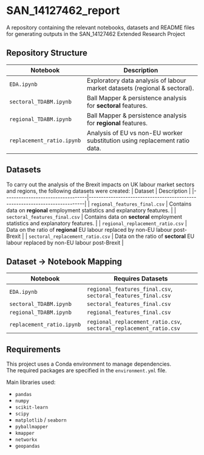 # SAN_14127462_report
A repository containing the relevant notebooks, datasets and README files for generating outputs in the SAN_14127462 Extended Research Project



## Repository Structure

| Notebook                  | Description                                                                |
|---------------------------|----------------------------------------------------------------------------|
| `EDA.ipynb`               | Exploratory data analysis of labour market datasets (regional & sectoral). |
| `sectoral_TDABM.ipynb`    | Ball Mapper & persistence analysis for **sectoral** features.              |
| `regional_TDABM.ipynb`    | Ball Mapper & persistence analysis for **regional** features.              |
| `replacement_ratio.ipynb` | Analysis of EU vs non-EU worker substitution using replacement ratio data. |

## Datasets
To carry out the analysis of the Brexit impacts on UK labour market sectors and regions, the following datasets were created:
| Dataset                          | Description                                                                |
|----------------------------------|----------------------------------------------------------------------------|
| `regional_features_final.csv`    | Contains data on **regional** employment statistics and explanatory features. |
| `sectoral_features_final.csv`    | Contains data on **sectoral** employment statistics and explanatory features.              |
| `regional_replacement_ratio.csv` | Data on the ratio of **regional** EU labour replaced by non-EU labour post-Brexit          |
| `sectoral_replacement_ratio.csv` | Data on the ratio of **sectoral** EU labour replaced by non-EU labour post-Brexit |

## Dataset → Notebook Mapping

| Notebook                  | Requires Datasets                                            |
|---------------------------|----------------------------------------------------|
| `EDA.ipynb`               | `regional_features_final.csv`, `sectoral_features_final.csv` |
| `sectoral_TDABM.ipynb`    | `sectoral_features_final.csv`                       |
| `regional_TDABM.ipynb`    | `regional_features_final.csv`                       |
| `replacement_ratio.ipynb` | `regional_replacement_ratio.csv`, `sectoral_replacement_ratio.csv` |


## Requirements

This project uses a Conda environment to manage dependencies.  
The required packages are specified in the `environment.yml` file.

Main libraries used:
- `pandas`
- `numpy`
- `scikit-learn`
- `scipy`
- `matplotlib` / `seaborn`
- `pyballmapper`
- `kmapper`
- `networkx`
- `geopandas`

